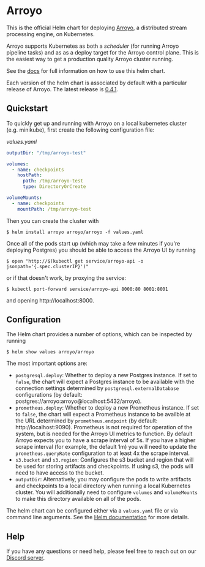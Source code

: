 # Arroyo

This is the official Helm chart for deploying [Arroyo](https://github.com/ArroyoSystems/arroyo), a distributed stream
processing engine, on Kubernetes.

Arroyo supports Kubernetes as both a _scheduler_ (for running Arroyo pipeline tasks) and as as a deploy target for the
Arroyo control plane. This is the easiest way to get a production quality Arroyo cluster running.

See the [docs](https://doc.arroyo.dev/deployment/kubernetes) for full information on how to use this helm chart.

Each version of the helm chart is associated by default with a particular release of Arroyo. The latest release
is [0.4.1](https://www.arroyo.dev/blog/arroyo-0-4-0).

## Quickstart

To quickly get up and running with Arroyo on a local kubernetes cluster (e.g. minikube), first create the following
configuration file:

_values.yaml_

```yaml
outputDir: "/tmp/arroyo-test"

volumes:
  - name: checkpoints
    hostPath:
      path: /tmp/arroyo-test
      type: DirectoryOrCreate

volumeMounts:
  - name: checkpoints
    mountPath: /tmp/arroyo-test
```

Then you can create the cluster with

```
$ helm install arroyo arroyo/arroyo -f values.yaml
```

Once all of the pods start up (which may take a few minutes if you're deploying Postgres) you should be able to access
the Arroyo UI by running

```
$ open "http://$(kubectl get service/arroyo-api -o jsonpath='{.spec.clusterIP}')"
```

or if that doesn't work, by proxying the service:

```
$ kubectl port-forward service/arroyo-api 8000:80 8001:8001
```

and opening http://localhost:8000.


## Configuration

The Helm chart provides a number of options, which can be inspected by running

```
$ helm show values arroyo/arroyo
```

The most important options are:

- `postgresql.deploy`: Whether to deploy a new Postgres instance. If set to `false`, the chart will expect a Postgres
  instance to be available with the connection settings determined by `postgresql.externalDatabase` configurations
  (by default: postgres://arroyo:arroyo@localhost:5432/arroyo).
- `prometheus.deploy`: Whether to deploy a new Prometheus instance. If set to `false`, the chart will expect a
  Prometheus instance to be availble at the URL determined by `prometheus.endpoint` (by default: http://localhost:9090).
  Prometheus is not required for operation of the system, but is needed for the Arroyo UI metrics to function. By
  default Arroyo expects you to have a scrape interval of 5s. If you have a higher scrape interval (for example, the
  default 1m) you will need to update the `prometheus.queryRate` configuration to at least 4x the scrape interval.
- `s3.bucket` and `s3.region`: Configures the s3 bucket and region that will be used for storing artifacts and
  checkpoints. If using s3, the pods will need to have access to the bucket.
- `outputDir`: Alternatively, you may configure the pods to write artifacts and checkpoints to a local directory when
  running a local Kubernetes cluster. You will additionally need to configure `volumes` and `volumeMounts` to make this
  directory available on all of the pods.


The helm chart can be configured either via a `values.yaml` file or via command line arguments. See the
[Helm documentation](https://helm.sh/docs/intro/using_helm/#customizing-the-chart-before-installing) for more details.

## Help

If you have any questions or need help, please feel free to reach out on our
[Discord server](https://discord.gg/cjCr5rVmyR).
